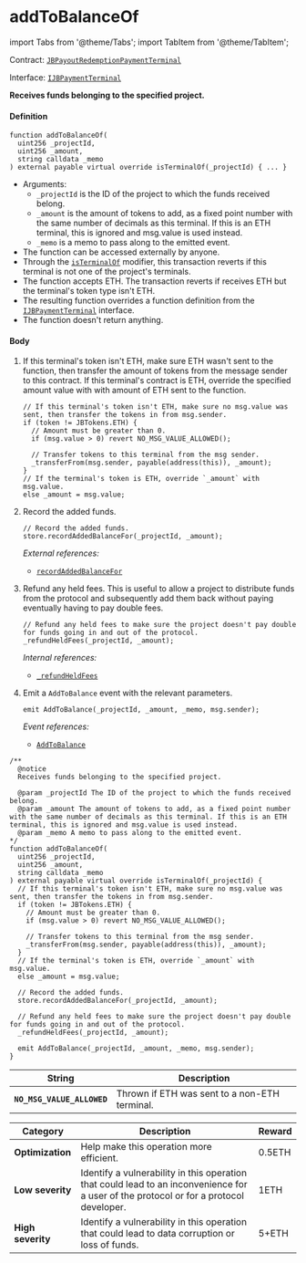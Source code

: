 # addToBalanceOf

import Tabs from '@theme/Tabs';
import TabItem from '@theme/TabItem';

Contract: [`JBPayoutRedemptionPaymentTerminal`](/protocol/api/contracts/or-abstract/jbpayoutredemptionpaymentterminal/README.md)​‌

Interface: [`IJBPaymentTerminal`](/protocol/api/interfaces/ijbtokenstore.md)

<Tabs>
<TabItem value="Step by step" label="Step by step">

**Receives funds belonging to the specified project.**

#### Definition

```solidity
function addToBalanceOf(
  uint256 _projectId,
  uint256 _amount,
  string calldata _memo
) external payable virtual override isTerminalOf(_projectId) { ... }
```

* Arguments:
  * `_projectId` is the ID of the project to which the funds received belong.
  * `_amount` is the amount of tokens to add, as a fixed point number with the same number of decimals as this terminal. If this is an ETH terminal, this is ignored and msg.value is used instead.
  * `_memo` is a memo to pass along to the emitted event.
* The function can be accessed externally by anyone.
* Through the [`isTerminalOf`](/protocol/api/contracts/or-abstract/jbpayoutredemptionpaymentterminal/modifiers/isterminalof.md) modifier, this transaction reverts if this terminal is not one of the project's terminals.
* The function accepts ETH. The transaction reverts if receives ETH but the terminal's token type isn't ETH.
* The resulting function overrides a function definition from the [`IJBPaymentTerminal`](/protocol/api/interfaces/ijbpaymentterminal.md) interface.
* The function doesn't return anything.

#### Body

1.  If this terminal's token isn't ETH, make sure ETH wasn't sent to the function, then transfer the amount of tokens from the message sender to this contract. If this terminal's contract is ETH, override the specified amount value with with amount of ETH sent to the function.

    ```solidity
    // If this terminal's token isn't ETH, make sure no msg.value was sent, then transfer the tokens in from msg.sender.
    if (token != JBTokens.ETH) {
      // Amount must be greater than 0.
      if (msg.value > 0) revert NO_MSG_VALUE_ALLOWED();

      // Transfer tokens to this terminal from the msg sender.
      _transferFrom(msg.sender, payable(address(this)), _amount);
    }
    // If the terminal's token is ETH, override `_amount` with msg.value.
    else _amount = msg.value;
    ```
2.  Record the added funds.

    ```solidity
    // Record the added funds.
    store.recordAddedBalanceFor(_projectId, _amount);
    ```

    _External references:_

    * [`recordAddedBalanceFor`](/protocol/api/contracts/jbpaymentterminalstore/write/recordaddedbalancefor.md)
3.  Refund any held fees. This is useful to allow a project to distribute funds from the protocol and subsequently add them back without paying eventually having to pay double fees.

    ```solidity
    // Refund any held fees to make sure the project doesn't pay double for funds going in and out of the protocol.
    _refundHeldFees(_projectId, _amount);
    ```

    _Internal references:_

    * [`_refundHeldFees`](/protocol/api/contracts/or-abstract/jbpayoutredemptionpaymentterminal/write/_refundheldfees.md)
4.  Emit a `AddToBalance` event with the relevant parameters.

    ```solidity
    emit AddToBalance(_projectId, _amount, _memo, msg.sender);
    ```

    _Event references:_

    * [`AddToBalance`](/protocol/api/contracts/or-abstract/jbpayoutredemptionpaymentterminal/events/addtobalance.md)

</TabItem>

<TabItem value="Code" label="Code">

```solidity
/**
  @notice
  Receives funds belonging to the specified project.

  @param _projectId The ID of the project to which the funds received belong.
  @param _amount The amount of tokens to add, as a fixed point number with the same number of decimals as this terminal. If this is an ETH terminal, this is ignored and msg.value is used instead.
  @param _memo A memo to pass along to the emitted event.
*/
function addToBalanceOf(
  uint256 _projectId,
  uint256 _amount,
  string calldata _memo
) external payable virtual override isTerminalOf(_projectId) {
  // If this terminal's token isn't ETH, make sure no msg.value was sent, then transfer the tokens in from msg.sender.
  if (token != JBTokens.ETH) {
    // Amount must be greater than 0.
    if (msg.value > 0) revert NO_MSG_VALUE_ALLOWED();

    // Transfer tokens to this terminal from the msg sender.
    _transferFrom(msg.sender, payable(address(this)), _amount);
  }
  // If the terminal's token is ETH, override `_amount` with msg.value.
  else _amount = msg.value;

  // Record the added funds.
  store.recordAddedBalanceFor(_projectId, _amount);

  // Refund any held fees to make sure the project doesn't pay double for funds going in and out of the protocol.
  _refundHeldFees(_projectId, _amount);

  emit AddToBalance(_projectId, _amount, _memo, msg.sender);
}
```

</TabItem>

<TabItem value="Errors" label="Errors">

| String                       | Description                                             |
| ---------------------------- | ------------------------------------------------------- |
| **`NO_MSG_VALUE_ALLOWED`** | Thrown if ETH was sent to a non-ETH terminal. |

</TabItem>

<TabItem value="Bug bounty" label="Bug bounty">

| Category          | Description                                                                                                                            | Reward |
| ----------------- | -------------------------------------------------------------------------------------------------------------------------------------- | ------ |
| **Optimization**  | Help make this operation more efficient.                                                                                               | 0.5ETH |
| **Low severity**  | Identify a vulnerability in this operation that could lead to an inconvenience for a user of the protocol or for a protocol developer. | 1ETH   |
| **High severity** | Identify a vulnerability in this operation that could lead to data corruption or loss of funds.                                        | 5+ETH  |

</TabItem>
</Tabs>
